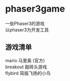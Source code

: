 # phaser3game
一些Phaser3的游戏  
以phaser3为开发工具

## 游戏清单
mario 马里奥 (官方)  
breakout 敲砖头游戏  
flybird 简版飞扬的小鸟  